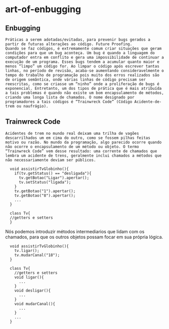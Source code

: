 # art-of-enbugging

## Enbugging
	Práticas a serem adotadas/evitadas, para prevenir bugs gerados a partir de futuras alterações ao código. Future Proofing.
	Quando se faz códigos, é extremamente comum criar situações que geram condições para que um bug aconteça. Um bug é quando a linguagem do computador entra em conflito e gera uma impossibilidade de continuar a execução de um programa. Esses bugs tendem a acumular quanto maior e menos “limpo” um código for. Ao limpar o código após escrever tantas linhas, no período de revisão, acaba-se aumentando consideravelmente o tempo do trabalho de programação pois muito dos erros realizados são de origem semântica, onde várias linhas de código precisam ser reescritas, como se criasse um “ninho” onde a proliferação de bugs é exponencial. Entretanto, um dos tipos de prática que é mais atribuída a tais problemas é quando não existe um bom encapsulamento de métodos, criando uma longa lista de chamados. O nome designado por programadores a tais códigos é “Trainwreck Code” (Código Acidente-de-trem ou naufrágio).
  
## Trainwreck Code
	Acidentes de trem no mundo real deixam uma trilha de vagões descarrilhados um em cima do outro, como se fossem pilhas feitas motivo ou razão. No mundo da programação, algo parecido ocorre quando não ocorre o encapsulamento de um método ou objeto. O termo “Trainwreck Code” vem desse resultado: uma corrente de chamados que lembra um acidente de trens, geralmente inclui chamados a métodos que não necessariamente deviam ser públicos.
```
  void assistirTvGlobinho(){
    if(tv.getStatus() == "desligada"){
      tv.getBotao("Ligar").apertar();
      tv.setStatus("ligada");
    }
    tv.getBotao("1").apertar();
    tv.getBotao("8").apertar();
    ...
  }
  
  class Tv{
  //getters e setters
  }
```
  Nós podemos introduzir métodos intermediarios que lidam com os chamados, para que os outros objetos possam focar em sua própria lógica.
```
  void assistirTvGlobinho(){
    tv.ligar();
    tv.mudarCanal("18");
  }
  
  class Tv{
    //getters e setters
    void ligar(){
      ...
    }
    void desligar(){
      ...
    }
    void mudarCanal(){
      ...
    }
    ...
  }
  
  

